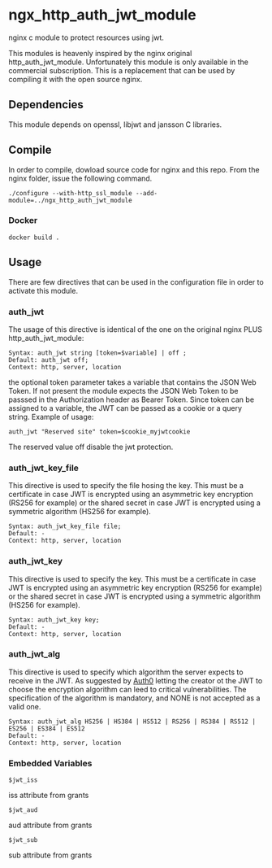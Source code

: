 # ngx_http_auth_jwt_module
nginx c module to protect resources using jwt.

This modules is heavenly inspired by the nginx original http_auth_jwt_module. Unfortunately this module is only available in the commercial subscription. This is a replacement that can be used by compiling it with the open source nginx.

## Dependencies

This module depends on openssl, libjwt and jansson C libraries.

## Compile

In order to compile, dowload source code for nginx and this repo. From the nginx folder, issue the following command.

```
./configure --with-http_ssl_module --add-module=../ngx_http_auth_jwt_module
```

### Docker
```
docker build .
```

## Usage

There are few directives that can be used in the configuration file in order to activate this module.

### auth_jwt

The usage of this directive is identical of the one on the original nginx PLUS http_auth_jwt_module:

```
Syntax: auth_jwt string [token=$variable] | off ;
Default: auth_jwt off;
Context: http, server, location
```
the optional token parameter takes a variable that contains the JSON Web Token. If not present the module expects the JSON Web Token to be passsed in the Authorization header as Bearer Token. Since token can be assigned to a variable, the JWT can be passed as a cookie or a query string. Example of usage:

```
auth_jwt "Reserved site" token=$cookie_myjwtcookie
```

The reserved value off disable the jwt protection.

### auth_jwt_key_file

This directive is used to specify the file hosing the key. This must be a certificate in case JWT is encrypted using an asymmetric key encryption (RS256 for example) or the shared secret in case JWT is encrypted using a symmetric algorithm (HS256 for example).

```
Syntax: auth_jwt_key_file file;
Default: -
Context: http, server, location
```

### auth_jwt_key

This directive is used to specify the key. This must be a certificate in case JWT is encrypted using an asymmetric key encryption (RS256 for example) or the shared secret in case JWT is encrypted using a symmetric algorithm (HS256 for example).

```
Syntax: auth_jwt_key key;
Default: -
Context: http, server, location
```

### auth_jwt_alg

This directive is used to specify which algorithm the server expects to receive in the JWT. As suggested by [Auth0](https://auth0.com/blog/critical-vulnerabilities-in-json-web-token-libraries/) letting the creator ot the JWT to choose the encryption algorithm can leed to critical vulnerabilities.
The specification of the algorithm is mandatory, and NONE is not accepted as a valid one.

```
Syntax: auth_jwt_alg HS256 | HS384 | HS512 | RS256 | RS384 | RS512 | ES256 | ES384 | ES512
Default: -
Context: http, server, location
```

### Embedded Variables
```
$jwt_iss
```
iss attribute from grants
```
$jwt_aud
```
 aud attribute from grants
```
$jwt_sub
```
 sub attribute from grants
